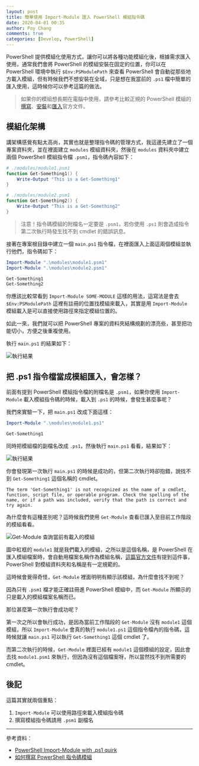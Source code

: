```yaml
---
layout: post
title: 簡單使用 Import-Module 匯入 PowerShell 模組指令碼
date: 2020-04-01 00:35
author: Poy Chang
comments: true
categories: [Develop, PowerShell]
---
```


PowerShell 提供模組化使用方式，讓你可以將各種功能模組化後，根據需求匯入使用，通常我們會將 PowerShell 的模組安裝在固定的位置，你可以在 PowerShell 環境中執行 `$Env:PSModulePath` 來查看 PowerShell 會自動從那些地方載入模組，但有時候我們不想安裝在全域，只是想在我當前的 `.ps1` 檔中簡單的匯入使用，這時候你可以參考這篇的做法。

>如果你的模組想長期在電腦中使用，請參考比較正規的 PowerShell 模組的[撰寫](https://docs.microsoft.com/zh-tw/powershell/scripting/developer/module/writing-a-windows-powershell-module)、[安裝](https://docs.microsoft.com/zh-tw/powershell/scripting/developer/module/installing-a-powershell-module)和[匯入](https://docs.microsoft.com/zh-tw/powershell/scripting/developer/module/importing-a-powershell-module)官方文件。

## 模組化架構

講架構感覺有點太高尚，其實也就是整理指令碼的管理方式，我這邊先建立了一個專案資料夾，並在裡面建立 `modules` 模組資料夾，然後在 `modules` 資料夾中建立兩個 PowerShell 模組指令檔 `.psm1`，指令碼內容如下：

```ps1
# ./modules/module1.psm1
function Get-Something1() {
    Write-Output "This is a Get-Something1"
}
```

```ps1
# ./modules/module2.psm1
function Get-Something2() {
    Write-Output "This is a Get-Something2"
}
```

>注意！指令碼模組的附檔名一定要是 `.psm1`，若你使用 `.ps1` 則會造成指令第二次執行時發生找不到 cmdlet 的錯誤訊息。

接著在專案根目錄中建立一個 `main.ps1` 指令檔，在裡面匯入上面這兩個模組並執行他們，指令碼如下：

```ps1
Import-Module ".\modules\module1.psm1"
Import-Module ".\modules\module2.psm1"

Get-Something1
Get-Something2
```

你應該比較常看到 `Import-Module SOME-MODULE` 這樣的用法，這寫法是會去 `$Env:PSModulePath` 這裡有註冊的位置找模組來載入，其實是用 `Import-Module` 模組載入是可以直接使用路徑來指定模組位置的。

如此一來，我們就可以把 PowerShell 專案的資料夾結構規劃的漂亮些，甚至把功能切小，方便之後重複使用。

執行 `main.ps1` 的結果如下：

![執行結果](https://i.imgur.com/IYcs1E8.png)

## 把 .ps1 指令檔當成模組匯入，會怎樣？

前面有提到 PowerShell 模組指令檔的附檔名是 `.psm1`，如果你使用 `Import-Module` 載入模組指令碼的時候，載入到 `.ps1` 的時候，會發生甚麼事呢？

我們來實驗一下，把 `main.ps1` 改成下面這樣：

```ps1
Import-Module ".\modules\module1.ps1"

Get-Something1
```

同時把模組檔的副檔名改成 `.ps1`，然後執行 `main.ps1` 看看，結果如下：

![執行結果](https://i.imgur.com/5Hy11zB.png)

你會發現第一次執行 `main.ps1` 的時候是成功的，但第二次執行時卻抱錯，說找不到 `Get-Something1` 這個名稱的 cmdlet。

```log
The term 'Get-Something1' is not recognized as the name of a cmdlet, function, script file, or operable program. Check the spelling of the name, or if a path was included, verify that the path is correct and try again.
```

為什麼會有這種差別呢？這時候我們使用 `Get-Module` 查看已匯入至目前工作階段的模組看看。

![Get-Module 查詢當前有載入的模組](https://i.imgur.com/7EXUbSm.png)

圖中紅框的 `module1` 就是我們載入的模組，之所以是這個名稱，是 PowerShell 在匯入模組檔案時，會自動用檔案名稱作為模組名稱，[這篇官方文件](https://docs.microsoft.com/zh-tw/powershell/scripting/developer/module/installing-a-powershell-module?view=powershell-7)有提到這件事，PowerShell 對模組資料夾和名稱是有一定規範的。

這時候會覺得奇怪，`Get-Module` 裡面明明有顯示該模組，為什麼會找不到呢？

因為只有 `.psm1` 檔才能正確註冊進 PowerShell 模組中，而 `Get-Module` 所顯示的只是載入的模組檔案名稱而已。

那位甚麼第一次執行會成功呢？

第一次之所以會執行成功，是因為當前工作階段的 `Get-Module` 沒有 `module1` 這個模組，所以 `Import-Module` 會真的執行 `module1.ps1` 這個指令檔內的指令碼，這時候就讓 `main.ps1` 可以執行 `Get-Something1` 這個 cmdlet 了。

而第二次執行的時候，`Get-Module` 裡面已經有 `module1` 這個模組的設定，因此會去找 `module1.psm1` 來執行，但因為沒有這個檔案呀，所以當然找不到所需要的 cmdlet。

## 後記

這篇其實就兩個重點：

1. `Import-Module` 可以使用路徑來載入模組指令碼
2. 撰寫模組指令碼請用 `.psm1` 副檔名

----------

參考資料：

* [PowerShell Import-Module with .ps1 quirk](https://gist.github.com/magnetikonline/2cdbfe45258c0cc3cf1530548baf30a7)
* [如何撰寫 PowerShell 指令碼模組](https://docs.microsoft.com/zh-tw/powershell/scripting/developer/module/how-to-write-a-powershell-script-module)

